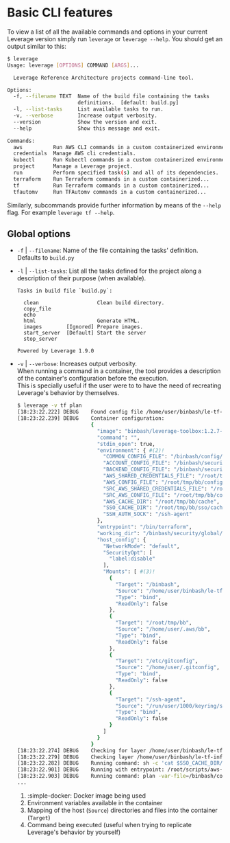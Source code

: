 # Basic CLI features

To view a list of all the available commands and options in your current Leverage version simply run `leverage` or `leverage --help`. You should get an output similar to this:
``` bash
$ leverage
Usage: leverage [OPTIONS] COMMAND [ARGS]...

  Leverage Reference Architecture projects command-line tool.

Options:
  -f, --filename TEXT  Name of the build file containing the tasks
                       definitions.  [default: build.py]
  -l, --list-tasks     List available tasks to run.
  -v, --verbose        Increase output verbosity.
  --version            Show the version and exit.
  --help               Show this message and exit.

Commands:
  aws          Run AWS CLI commands in a custom containerized environment.
  credentials  Manage AWS cli credentials.
  kubectl      Run Kubectl commands in a custom containerized environment.
  project      Manage a Leverage project.
  run          Perform specified task(s) and all of its dependencies.
  terraform    Run Terraform commands in a custom containerized...
  tf           Run Terraform commands in a custom containerized...
  tfautomv     Run TFAutomv commands in a custom containerized...
```

Similarly, subcommands provide further information by means of the `--help` flag. For example `leverage tf --help`.

## Global options
* `-f` | `--filename`:  Name of the file containing the tasks' definition. Defaults to `build.py`
* `-l` | `--list-tasks`: List all the tasks defined for the project along a description of their purpose (when available).  
  ```
  Tasks in build file `build.py`:

    clean                  	Clean build directory.
    copy_file              	
    echo                   	
    html                   	Generate HTML.
    images        [Ignored]	Prepare images.
    start_server  [Default]	Start the server
    stop_server            	

  Powered by Leverage 1.9.0
  ```
* `-v` | `--verbose`: Increases output verbosity.  
  When running a command in a container, the tool provides a description of the container's configuration before the execution.  
  This is specially useful if the user were to to have the need of recreating Leverage's behavior by themselves.  
  ``` bash
  $ leverage -v tf plan
  [18:23:22.222] DEBUG    Found config file /home/user/binbash/le-tf-infra-aws/build.env
  [18:23:22.239] DEBUG    Container configuration:
                          {
                            "image": "binbash/leverage-toolbox:1.2.7-0.1.7", #(1)!
                            "command": "",
                            "stdin_open": true,
                            "environment": { #(2)!
                              "COMMON_CONFIG_FILE": "/binbash/config/common.tfvars",
                              "ACCOUNT_CONFIG_FILE": "/binbash/security/config/account.tfvars",
                              "BACKEND_CONFIG_FILE": "/binbash/security/config/backend.tfvars",
                              "AWS_SHARED_CREDENTIALS_FILE": "/root/tmp/bb/credentials",
                              "AWS_CONFIG_FILE": "/root/tmp/bb/config",
                              "SRC_AWS_SHARED_CREDENTIALS_FILE": "/root/tmp/bb/credentials",
                              "SRC_AWS_CONFIG_FILE": "/root/tmp/bb/config",
                              "AWS_CACHE_DIR": "/root/tmp/bb/cache",
                              "SSO_CACHE_DIR": "/root/tmp/bb/sso/cache",
                              "SSH_AUTH_SOCK": "/ssh-agent"
                            },
                            "entrypoint": "/bin/terraform",
                            "working_dir": "/binbash/security/global/base-identities",
                            "host_config": {
                              "NetworkMode": "default",
                              "SecurityOpt": [
                                "label:disable"
                              ],
                              "Mounts": [ #(3)!
                                {
                                  "Target": "/binbash",
                                  "Source": "/home/user/binbash/le-tf-infra-aws",
                                  "Type": "bind",
                                  "ReadOnly": false
                                },
                                {
                                  "Target": "/root/tmp/bb",
                                  "Source": "/home/user/.aws/bb",
                                  "Type": "bind",
                                  "ReadOnly": false
                                },
                                {
                                  "Target": "/etc/gitconfig",
                                  "Source": "/home/user/.gitconfig",
                                  "Type": "bind",
                                  "ReadOnly": false
                                },
                                {
                                  "Target": "/ssh-agent",
                                  "Source": "/run/user/1000/keyring/ssh",
                                  "Type": "bind",
                                  "ReadOnly": false
                                }
                              ]
                            }
                          }
  [18:23:22.274] DEBUG    Checking for layer /home/user/binbash/le-tf-infra-aws/security/global/base-identities...
  [18:23:22.279] DEBUG    Checking layer /home/user/binbash/le-tf-infra-aws/security/global/base-identities...
  [18:23:22.282] DEBUG    Running command: sh -c 'cat $SSO_CACHE_DIR/token'
  [18:23:22.901] DEBUG    Running with entrypoint: /root/scripts/aws-sso/aws-sso-entrypoint.sh -- /bin/terraform
  [18:23:22.903] DEBUG    Running command: plan -var-file=/binbash/config/common.tfvars -var-file=/binbash/security/config/account.tfvars -var-file=/binbash/security/config/backend.tfvars #(4)!
  ...
  ```  

    1. :simple-docker: Docker image being used
    2. Environment variables available in the container
    3. Mapping of the host (`Source`) directories and files into the container (`Target`)
    4. Command being executed (useful when trying to replicate Leverage's behavior by yourself)
